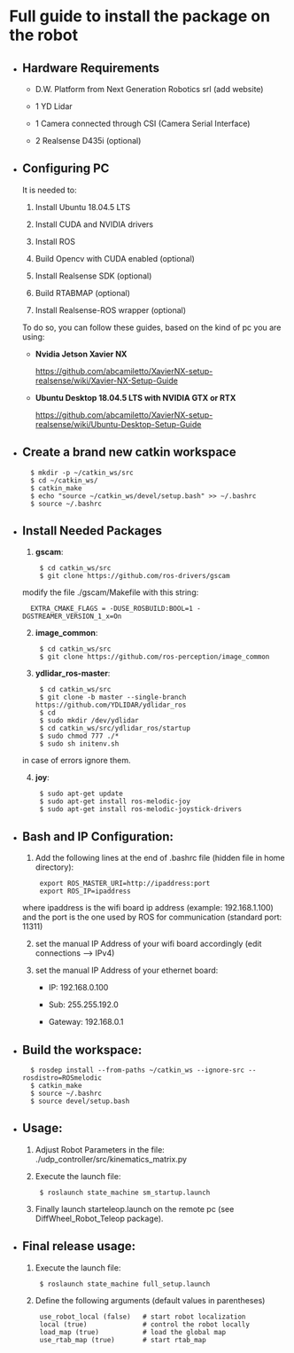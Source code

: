 # Full guide to install the package on the robot

- ## Hardware Requirements

	- D.W. Platform from Next Generation Robotics srl (add website)
	
	- 1 YD Lidar
	
	- 1 Camera connected through CSI (Camera Serial Interface)
	
	- 2 Realsense D435i (optional)

- ## Configuring PC

	It is needed to:
	
	1. Install Ubuntu 18.04.5 LTS
	
	2. Install CUDA and NVIDIA drivers
	
	3. Install ROS
	
	4. Build Opencv with CUDA enabled (optional) 
	
	5. Install Realsense SDK (optional)
	
	6. Build RTABMAP (optional)
	
	7. Install Realsense-ROS wrapper (optional)
		
	To do so, you can follow these guides, based on the kind of pc you are using:
	
	- **Nvidia Jetson Xavier NX**
		
		https://github.com/abcamiletto/XavierNX-setup-realsense/wiki/Xavier-NX-Setup-Guide
		
	- **Ubuntu Desktop 18.04.5 LTS with NVIDIA GTX or RTX**
		
		https://github.com/abcamiletto/XavierNX-setup-realsense/wiki/Ubuntu-Desktop-Setup-Guide


- ## Create a brand new catkin workspace 

		$ mkdir -p ~/catkin_ws/src
		$ cd ~/catkin_ws/
		$ catkin_make
		$ echo "source ~/catkin_ws/devel/setup.bash" >> ~/.bashrc 
		$ source ~/.bashrc


- ## Install Needed Packages

    1. **gscam**:

			$ cd catkin_ws/src
			$ git clone https://github.com/ros-drivers/gscam

	modify the file ./gscam/Makefile with this string:
	
		EXTRA_CMAKE_FLAGS = -DUSE_ROSBUILD:BOOL=1 -DGSTREAMER_VERSION_1_x=On

    
    2. **image_common**:
    
			$ cd catkin_ws/src
			$ git clone https://github.com/ros-perception/image_common
    
    
    3. **ydlidar_ros-master**:
	
			$ cd catkin_ws/src
			$ git clone -b master --single-branch https://github.com/YDLIDAR/ydlidar_ros
			$ cd
			$ sudo mkdir /dev/ydlidar
			$ cd catkin_ws/src/ydlidar_ros/startup
			$ sudo chmod 777 ./*
			$ sudo sh initenv.sh
    
	in case of errors ignore them.
	
	
    4. **joy**:
    
			$ sudo apt-get update
    		$ sudo apt-get install ros-melodic-joy
    		$ sudo apt-get install ros-melodic-joystick-drivers



- ## Bash and IP Configuration:

    1. Add the following lines at the end of .bashrc file (hidden file in home directory):

			export ROS_MASTER_URI=http://ipaddress:port
			export ROS_IP=ipaddress
    
	where ipaddress is the wifi board ip address (example: 192.168.1.100) and the port is the one used by ROS for communication (standard port: 11311)
    
    
    2. set the manual IP Address of your wifi board accordingly (edit connections --> IPv4)
    
    
    3. set the manual IP Address of your ethernet board:

		- IP: 		192.168.0.100
    
		- Sub: 		255.255.192.0
    
		- Gateway:	192.168.0.1



- ## Build the workspace:

        $ rosdep install --from-paths ~/catkin_ws --ignore-src --rosdistro=ROSmelodic
        $ catkin_make
        $ source ~/.bashrc
        $ source devel/setup.bash



- ## Usage:

	1. Adjust Robot Parameters in the file: ./udp_controller/src/kinematics_matrix.py

	2. Execute the launch file:

			$ roslaunch state_machine sm_startup.launch

	3. Finally launch starteleop.launch on the remote pc (see DiffWheel_Robot_Teleop package).

- ## Final release usage:

	1. Execute the launch file:

			$ roslaunch state_machine full_setup.launch
			
	2. Define the following arguments (default values in parentheses)
	
	        use_robot_local (false)   # start robot localization
	        local (true)              # control the robot locally
	        load_map (true)           # load the global map
	        use_rtab_map (true)       # start rtab_map
	         
